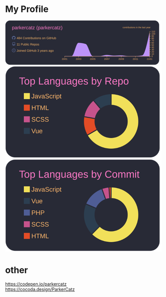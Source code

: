 # My Profile

[![](https://raw.githubusercontent.com/parkercatz/parkercatz/master/profile-summary-card-output/dracula/0-profile-details.svg)](https://github.com/vn7n24fzkq/github-profile-summary-cards)
[![](https://raw.githubusercontent.com/parkercatz/parkercatz/master/profile-summary-card-output/dracula/1-repos-per-language.svg)](https://github.com/vn7n24fzkq/github-profile-summary-cards)
[![](https://raw.githubusercontent.com/parkercatz/parkercatz/master/profile-summary-card-output/dracula/2-most-commit-language.svg)](https://github.com/vn7n24fzkq/github-profile-summary-cards)

# other

https://codepen.io/parkercatz  
https://cocoda.design/ParkerCatz